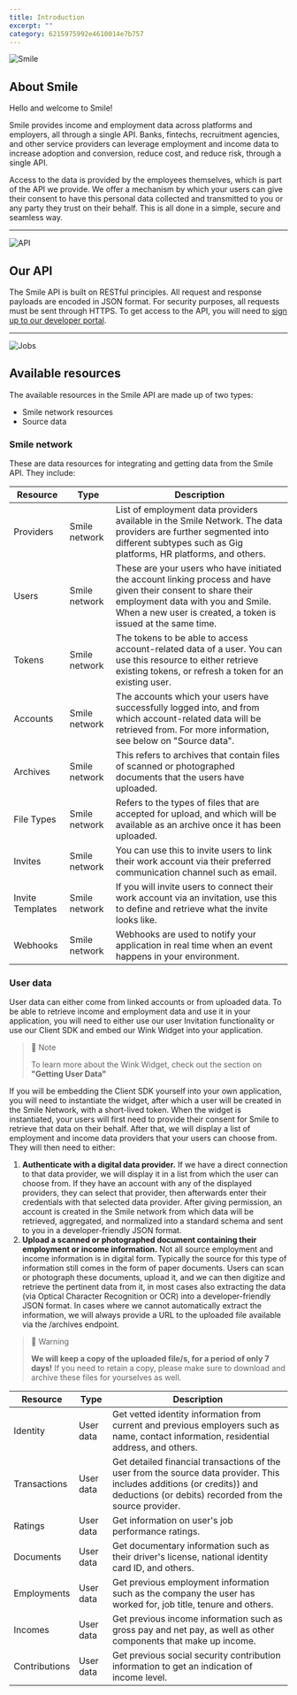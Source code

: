 ```yaml
---
title: Introduction  
excerpt: ""  
category: 6215975992e4610014e7b757  
---
```




<!-- focus: false -->
![Smile](https://img.icons8.com/material-outlined/50/000000/smiling.png)


##  About Smile
Hello and welcome to Smile! 

Smile provides income and employment data across platforms and employers, all through a single API. Banks, fintechs, recruitment agencies, and other service providers can leverage employment and income data to increase adoption and conversion, reduce cost, and reduce risk, through a single API.

Access to the data is provided by the employees themselves, which is part of the API we provide. We offer a mechanism by which your users can give their consent to have this personal data collected and transmitted to you or any party they trust on their behalf. This is all done in a simple, secure and seamless way. 

---
<!-- focus: false -->
![API](https://img.icons8.com/glyph-neue/50/000000/api.png)


##  Our API
The Smile API is built on RESTful principles. All request and response payloads are encoded in JSON format. For security purposes, all requests must be sent through HTTPS. To get access to the API, you will need to [sign up to our developer portal](https://portal.getsmileapi.com).

---
<!-- focus: false -->
![Jobs](https://img.icons8.com/ios-filled/50/000000/find-matching-job.png)

## Available resources
The available resources in the Smile API are made up of two types: 
- Smile network resources
- Source data

### Smile network
These are data resources for integrating and getting data from the Smile API. They include:

| Resource | Type    | Description |
|----------|---------|-------------|
| Providers | Smile network | List of employment data providers available in the Smile Network. The data providers are further segmented into different subtypes such as Gig platforms, HR platforms, and others. |
| Users | Smile network | These are your users who have initiated the account linking process and have given their consent to share their employment data with you and Smile. When a new user is created, a token is issued at the same time. |
| Tokens | Smile network | The tokens to be able to access account-related data of a user. You can use this resource to either retrieve existing tokens, or refresh a token for an existing user. |
| Accounts | Smile network | The accounts which your users have successfully logged into, and from which account-related data will be retrieved from. For more information, see below on "Source data". |
| Archives | Smile network | This refers to archives that contain files of scanned or photographed documents that the users have uploaded. |
| File Types | Smile network | Refers to the types of files that are accepted for upload, and which will be available as an archive once it has been uploaded. | 
| Invites | Smile network | You can use this to invite users to link their work account via their preferred communication channel such as email. |
| Invite Templates | Smile network | If you will invite users to connect their work account via an invitation, use this to define and retrieve what the invite looks like.  |
| Webhooks | Smile network | Webhooks are used to notify your application in real time when an event happens in your environment.  |

### User data
User data can either come from linked accounts or from uploaded data. To be able to retrieve income and employment data and use it in your application, you will need to either use our user Invitation functionality or use our Client SDK and embed our Wink Widget into your application.

> 📘 Note
> 
> To learn more about the Wink Widget, check out the section on **"Getting User Data"**

If you will be embedding the Client SDK yourself into your own application, you will need to instantiate the widget, after which a user will be created in the Smile Network, with a short-lived token. When the widget is instantiated, your users will first need to provide their consent for Smile to retrieve that data on their behalf. After that, we will display a list of employment and income data providers that your users can choose from. They will then need to either:

1. **Authenticate with a digital data provider.** If we have a direct connection to that data provider, we will display it in a list from which the user can choose from. If they have an account with any of the displayed providers, they can select that provider, then afterwards enter their credentials with that selected data provider. After giving permission, an account is created in the Smile network from which data will be retrieved, aggregated, and normalized into a standard schema and sent to you in a developer-friendly JSON format. 
2. **Upload a scanned or photographed document containing their employment or income information.** Not all source employment and income information is in digital form. Typically the source for this type of information still comes in the form of paper documents. Users can scan  or photograph these documents, upload it, and we can then digitize and retrieve the pertinent data from it, in most cases also extracting the data (via Optical Character Recognition or OCR) into a developer-friendly JSON format. In cases where we cannot automatically extract the information, we will always provide a URL to the uploaded file available via the /archives endpoint. 

> 🚧 Warning
> 
> **We will keep a copy of the uploaded file/s, for a period of only 7 days!** If you need to retain a copy, please make sure to download and archive these files for yourselves as well.




| Resource | Type    | Description |
|----------|---------|-------------|
| Identity | User data | Get vetted identity information from current and previous employers such as name, contact information, residential address, and others.|
| Transactions | User data | Get detailed financial transactions of the user from the source data provider. This includes additions (or credits)) and deductions (or debits) recorded from the source provider. |
| Ratings | User data | Get information on user's job performance ratings. |  
| Documents | User data | Get documentary information such as their driver's license, national identity card ID, and others.|  
| Employments | User data | Get previous employment information such as the company the user has worked for, job title, tenure and others.|  
| Incomes | User data | Get previous income information such as gross pay and net pay, as well as other components that make up income.|  
| Contributions | User data | Get previous social security contribution information to get an indication of income level.|  

<!--
| Assets | Source data | Get information on assets owned or used for their employment such as motor vehicles, motorcycles and others.|  
| Schools | Source data | Get previous educational history such as school, degree, years attended and so on.|  
-->